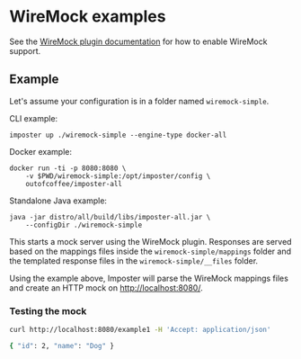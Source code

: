# WireMock examples

See the [WireMock plugin documentation](https://docs.imposter.sh/wiremock_plugin/) for how to enable WireMock support.

## Example

Let's assume your configuration is in a folder named `wiremock-simple`.

CLI example:

    imposter up ./wiremock-simple --engine-type docker-all

Docker example:

    docker run -ti -p 8080:8080 \
        -v $PWD/wiremock-simple:/opt/imposter/config \
        outofcoffee/imposter-all

Standalone Java example:

    java -jar distro/all/build/libs/imposter-all.jar \
        --configDir ./wiremock-simple

This starts a mock server using the WireMock plugin. Responses are served based on the mappings files inside the `wiremock-simple/mappings` folder and the templated response files in the `wiremock-simple/__files` folder.

Using the example above, Imposter will parse the WireMock mappings files and create an HTTP mock on [http://localhost:8080/](http://localhost:8080/).

### Testing the mock

```bash
curl http://localhost:8080/example1 -H 'Accept: application/json'

{ "id": 2, "name": "Dog" }
```
